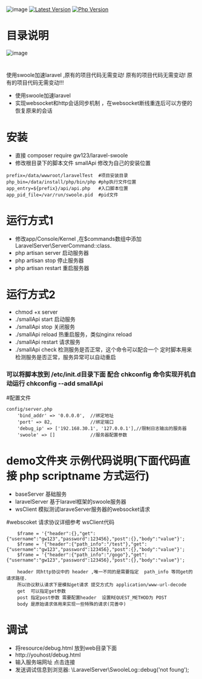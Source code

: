 ![image](https://github.com/gw123/laravel-swoole/blob/master/smallApi.png?raw=true)
[![Latest Version](https://img.shields.io/badge/unstable-v1.0-yellow.svg?maxAge=2592000)]()
[![Php Version](https://img.shields.io/badge/php-%3E=7.0-brightgreen.svg?maxAge=2592000)]()
# 目录说明
![image](https://github.com/gw123/laravel-swoole/blob/master/%E6%A1%86%E6%9E%B6%E8%AF%B4%E6%98%8E%E5%9B%BE.png?raw=true)

# 
使用swoole加速laravel ,原有的项目代码无需变动! 原有的项目代码无需变动! 原有的项目代码无需变动!!!

- 使用swoole加速laravel
- 实现websocket和http会话同步机制 ，在websocket断线重连后可以方便的恢复原来的会话

# 安装 
- 直接 composer require gw123/laravel-swoole
- 修改根目录下的脚本文件 smallApi 修改为自己的安装位置
```
prefix=/data/wwwroot/laravelTest  #项目安装目录
php_bin=/data/install/php/bin/php #php执行文件位置
app_entry=${prefix}/api/api.php   #入口脚本位置
app_pid_file=/var/run/swoole.pid  #pid文件

```
# 运行方式1
- 修改app/Console/Kernel ,在$commands数组中添加 LaravelServer\ServerCommand::class.
- php artisan server 启动服务器
- php artisan stop  停止服务器
- php artisan restart 重启服务器

# 运行方式2
- chmod +x server
- ./smallApi start 启动服务
- ./smallApi stop 关闭服务
- ./smallApi reload 热重启服务，类似nginx reload
- ./smallApi restart 请求服务
- ./smallApi check 检测服务是否正常，这个命令可以配合一个 定时脚本用来检测服务是否正常，服务异常可以自动重启

### 可以将脚本放到 /etc/init.d目录下面 配合 chkconfig  命令实现开机自动运行 chkconfig --add smallApi

#配置文件
```
config/server.php
    'bind_addr' => '0.0.0.0',  //绑定地址
    'port' => 82,              //绑定端口
    'debug_ip' => ['192.168.30.1', '127.0.0.1'],//限制日志输出的服务器
    'swoole' => []             //服务器配置参数
```

# demo文件夹 示例代码说明(下面代码直接 php scriptname 方式运行)
-   baseServer 基础服务
-   laravelServer 基于laravel框架的swoole服务器
-   wsClient 模拟测试laraveServer服务器的websocket请求


#webscoket 请求协议详细参考 wsClient代码
```
    $frame = '{"header":{},"get":{"username":"gw123","password":123456},"post":{},"body":"value"}';
    $frame = '{"header":{"path_info":"/test"},"get":{"username":"gw123","password":123456},"post":{},"body":"value"}';
    $frame = '{"header":{"path_info":"/gogo"},"get":{"username":"gw123","password":123456},"post":{},"body":"value"}';
    
    header 同http协议中的 header ,唯一不同的是需要指定  path_info 等同get的请求路径.
    所以协议默认请求下是模拟get请求 提交方式为 application/www-url-decode
    get  可以指定get参数
    post 指定post参数 需要配置header  设置REQUEST_METHOD为 POST
    body 是原始请求体用来实现一些特殊的请求(完善中)
```

# 调试 
- 将resource/debug.html 放到web目录下面
- http://youhost/debug.html
- 输入服务端网址 点击连接
- 发送调试信息到浏览器: \LaravelServer\SwooleLog::debug('not foung'); 
